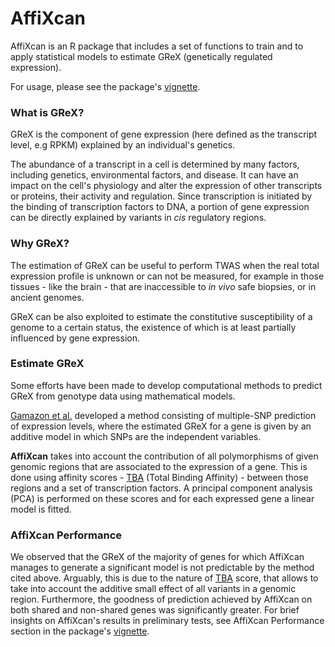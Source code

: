 # AffiXcan
AffiXcan is an R package that includes a set of functions to train and to apply
statistical models to estimate GReX (genetically regulated expression).

For usage, please see the package's
[vignette](https://mega.nz/#!uX5y3IDR!cFClG3MazNDWs1IfXDLAtap3L6sV4hirwfLMWCNLZJA).

### What is GReX?
GReX is the component of gene expression (here defined as the transcript level,
e.g RPKM) explained by an individual's genetics.

The abundance of a transcript in a cell is determined by many factors, including
genetics, environmental factors, and disease. It can have an impact on the
cell's physiology and alter the expression of other transcripts or proteins,
their activity and regulation. Since transcription is initiated by the binding
of transcription factors to DNA, a portion of gene expression can be directly
explained by variants in _cis_ regulatory regions.

### Why GReX?
The estimation of GReX can be useful to perform TWAS when the real total
expression profile is unknown or can not be measured, for example in those
tissues - like the brain - that are inaccessible to _in vivo_ safe biopsies, or
in ancient genomes. 

GReX can be also exploited to estimate the constitutive susceptibility of a
genome to a certain status, the existence of which is at least partially
influenced by gene expression.

### Estimate GReX
Some efforts have been made to develop computational methods to predict GReX
from genotype data using mathematical models. 

[Gamazon et al.](http://www.nature.com/articles/ng.3367) developed a method
consisting of multiple-SNP prediction of expression levels, where the estimated
GReX for a gene is given by an additive model in which SNPs are the independent
variables.

__AffiXcan__ takes into account the contribution of all polymorphisms of given
genomic regions that are associated to the expression of a gene. This is done
using affinity scores -
[TBA](https://journals.plos.org/plosone/article?id=10.1371/journal.pone.0143627)
(Total Binding Affinity) - between those regions and a set of transcription
factors. A principal component analysis (PCA) is performed on these scores and
for each expressed gene a linear model is fitted.

### AffiXcan Performance
We observed that the GReX of the majority of genes for which AffiXcan manages to
generate a significant model is not predictable by the method cited above.
Arguably, this is due to the nature of
[TBA](https://journals.plos.org/plosone/article?id=10.1371/journal.pone.0143627)
score, that allows to take into account the additive small effect of all
variants in a genomic region. Furthermore, the goodness of prediction achieved
by AffiXcan on both shared and non-shared genes was significantly greater. For
brief insights on AffiXcan's results in preliminary tests, see AffiXcan
Performance section in the package's
[vignette](https://mega.nz/#!uX5y3IDR!cFClG3MazNDWs1IfXDLAtap3L6sV4hirwfLMWCNLZJA).
